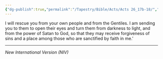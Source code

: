```yaml
---
{"dg-publish":true,"permalink":"/Tapestry/Bible/Acts/Acts 26_17b-18/","title":"Acts 26:17b-18","hide":true,"tags":["bible-verse","bible-verse"],"dgHomeLink":true,"dgShowLocalGraph":true,"dgEnableSearch":true}
---
```


 I will rescue you from your own people and from the Gentiles. I am sending you to them to open their eyes and turn them from darkness to light, and from the power of Satan to God, so that they may receive forgiveness of sins and a place among those who are sanctified by faith in me.’

---
*New International Version (NIV)*